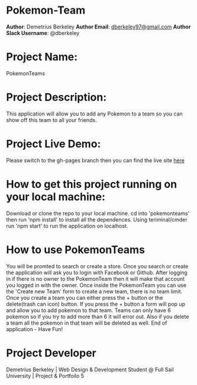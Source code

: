 # Pokemon-Team
**Author**: Demetrius Berkeley
**Author Email**: dberkeley97@gmail.com
**Author Slack Username**: @dberkeley

# Project Name:
PokemonTeams

# Project Description:
This application will allow you to add any Pokemon to a team so you can show off this team to all your friends.

# Project Live Demo:
Please switch to the gh-pages branch then you can find the live site [here](https://Demetrius-B.github.io/Pokemon-Team/)

# How to get this project running on your local machine:
Download or clone the repo to your local machine. cd into 'pokemonteams' then run 'npm install' to install all the dependences.
Using teriminal/cmder run 'npm start' to run the application on localhost.

# How to use PokemonTeams
You will be promted to search or create a store. Once you search or create the application will ask you to login with Facebook or Github.
After logging in if there is no owner to the PokemonTeam then it will make that account you logged in with the owner.
Once inside the PokemonTeam you can use the 'Create new Team' form to create a new team, there is no team limit. 
Once you create a team you can either press the + button or the delete(trash can icon) button. If you press the + button a form will pop up and allow you to add pokemon to that team.
Teams can only have 6 pokemon so if you try to add more than 6 it will error out. Also if you delete a team all the pokemon in that team will be deleted as well.
End of application - Have Fun!

# Project Developer
Demetrius Berkeley | Web Design & Development Student @ Full Sail University | Project & Portfoilo 5
